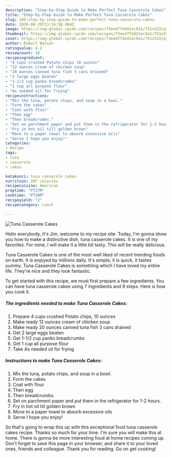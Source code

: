 ```yaml
---
description: "Step-by-Step Guide to Make Perfect Tuna Casserole Cakes"
title: "Step-by-Step Guide to Make Perfect Tuna Casserole Cakes"
slug: 185-step-by-step-guide-to-make-perfect-tuna-casserole-cakes
date: 2020-08-29T23:34:50.904Z
image: https://img-global.cpcdn.com/recipes/f3ee47f4dd1ec9a1/751x532cq70/tuna-casserole-cakes-recipe-main-photo.jpg
thumbnail: https://img-global.cpcdn.com/recipes/f3ee47f4dd1ec9a1/751x532cq70/tuna-casserole-cakes-recipe-main-photo.jpg
cover: https://img-global.cpcdn.com/recipes/f3ee47f4dd1ec9a1/751x532cq70/tuna-casserole-cakes-recipe-main-photo.jpg
author: Robert Watson
ratingvalue: 4.2
reviewcount: 10
recipeingredient:
- "4 cups crushed Potato chips 10 ounces"
- "12 ounces cream of chicken soup"
- "20 ounces canned tuna fish 3 cans drained"
- "2 large eggs beaten"
- "1-1/2 cup panko breadcrumbs"
- "1 cup all purpose flour"
- "As needed oil for frying"
recipeinstructions:
- "Mix the tuna, potato chips, and soup in a bowl."
- "Form the cakes"
- "Coat with flour"
- "Then egg"
- "Then breadcrumbs."
- "Set on parchment paper and put them in the refrigerator for 1-2 hours."
- "Fry in hot oil till golden brown"
- "Move to a paper towel to absorb excessive oils"
- "Serve I hope you enjoy!"
categories:
- Recipe
tags:
- tuna
- casserole
- cakes

katakunci: tuna casserole cakes 
nutrition: 207 calories
recipecuisine: American
preptime: "PT27M"
cooktime: "PT30M"
recipeyield: "2"
recipecategory: Lunch

---
```



![Tuna Casserole Cakes](https://img-global.cpcdn.com/recipes/f3ee47f4dd1ec9a1/751x532cq70/tuna-casserole-cakes-recipe-main-photo.jpg)

Hello everybody, it's Jim, welcome to my recipe site. Today, I'm gonna show you how to make a distinctive dish, tuna casserole cakes. It is one of my favorites. For mine, I will make it a little bit tasty. This will be really delicious.



Tuna Casserole Cakes is one of the most well liked of recent trending foods on earth. It is enjoyed by millions daily. It's simple, it is quick, it tastes yummy. Tuna Casserole Cakes is something which I have loved my entire life. They're nice and they look fantastic.


To get started with this recipe, we must first prepare a few ingredients. You can have tuna casserole cakes using 7 ingredients and 9 steps. Here is how you cook it.

<!--inarticleads1-->

##### The ingredients needed to make Tuna Casserole Cakes:

1. Prepare 4 cups crushed Potato chips, 10 ounces
1. Make ready 12 ounces cream of chicken soup
1. Make ready 20 ounces canned tuna fish 3 cans drained
1. Get 2 large eggs beaten
1. Get 1-1/2 cup panko breadcrumbs
1. Get 1 cup all purpose flour
1. Take As needed oil for frying




<!--inarticleads2-->

##### Instructions to make Tuna Casserole Cakes:

1. Mix the tuna, potato chips, and soup in a bowl.
1. Form the cakes
1. Coat with flour
1. Then egg
1. Then breadcrumbs.
1. Set on parchment paper and put them in the refrigerator for 1-2 hours.
1. Fry in hot oil till golden brown
1. Move to a paper towel to absorb excessive oils
1. Serve I hope you enjoy!




So that's going to wrap this up with this exceptional food tuna casserole cakes recipe. Thanks so much for your time. I'm sure you will make this at home. There is gonna be more interesting food at home recipes coming up. Don't forget to save this page in your browser, and share it to your loved ones, friends and colleague. Thank you for reading. Go on get cooking!
